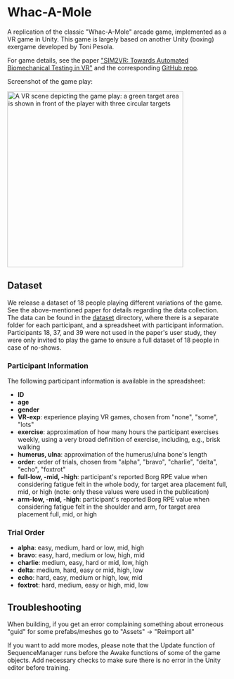 # Whac-A-Mole

A replication of the classic "Whac-A-Mole" arcade game, implemented as a VR game in Unity. This game is largely based on another Unity (boxing) exergame developed by Toni Pesola. 

For game details, see the paper ["SIM2VR: Towards Automated Biomechanical Testing in VR"](https://doi.org/10.1145/3654777.3676452) and the corresponding [GitHub repo](https://github.com/fl0fischer/sim2vr).

Screenshot of the game play:

<img src="figs/game-play.png" alt="A VR scene depicting the game play: a green target area is shown in front of the player with three circular targets" width="400"/>

## Dataset

We release a dataset of 18 people playing different variations of the game. See the above-mentioned paper for details regarding the data collection. The data can be found in the [dataset](https://github.com/aikkala/whac-a-mole/tree/main/dataset) directory, where there is a separate folder for each participant, and a spreadsheet with participant information. Participants 18, 37, and 39 were not used in the paper's user study, they were only invited to play the game to ensure a full dataset of 18 people in case of no-shows.


### Participant Information

The following participant information is available in the spreadsheet: 

- **ID**
- **age**
- **gender**
- **VR-exp**: experience playing VR games, chosen from "none", "some", "lots"
- **exercise**: approximation of how many hours the participant exercises weekly, using a very broad definition of exercise, including, e.g., brisk walking
- **humerus, ulna**: approximation of the humerus/ulna bone's length
- **order**: order of trials, chosen from "alpha", "bravo", "charlie", "delta", "echo", "foxtrot"
- **full-low, -mid, -high**: participant's reported Borg RPE value when considering fatigue felt in the whole body, for target area placement full, mid, or high (note: only these values were used in the publication)
- **arm-low, -mid, -high**: participant's reported Borg RPE value when considering fatigue felt in the shoulder and arm, for target area placement full, mid, or high

### Trial Order

- **alpha**: easy, medium, hard or low, mid, high
- **bravo**: easy, hard, medium or low, high, mid
- **charlie**: medium, easy, hard or mid, low, high
- **delta**: medium, hard, easy or mid, high, low
- **echo**: hard, easy, medium or high, low, mid
- **foxtrot**: hard, medium, easy or high, mid, low

## Troubleshooting

When building, if you get an error complaining something about erroneous "guid" for some prefabs/meshes go to "Assets" -> "Reimport all"

If you want to add more modes, please note that the Update function of SequenceManager runs before the Awake functions of some of the game objects. Add necessary checks to make sure there is no error in the Unity editor before training.
